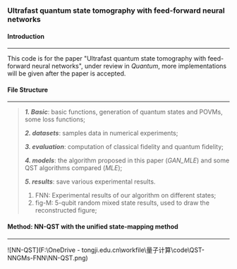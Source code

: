 ### Ultrafast quantum state tomography with feed-forward neural networks

#### Introduction

---

This code is for the paper "Ultrafast quantum state tomography with feed-forward neural networks", under review in *Quantum*, more implementations will be given after the paper is accepted.

#### File Structure

---

> ***1. Basic***: basic functions, generation of quantum states and POVMs, some loss functions;
>
> ***2. datasets***: samples data in numerical experiments;
>
> ***3. evaluation***: computation of classical fidelity and quantum fidelity;
>
> ***4. models***: the algorithm proposed in this paper (*GAN_MLE*) and some QST algorithms compared (*MLE*);
>
> ***5. results***: save various experimental results.
> 
>1. FNN: Experimental results of our algorithm on different states;
> 2. fig-M: 5-qubit random mixed state results, used to draw the reconstructed figure;

#### Method: NN-QST with the unified state-mapping method

---

![NN-QST](F:\OneDrive - tongji.edu.cn\workfile\量子计算\code\QST-NNGMs-FNN\NN-QST.png)